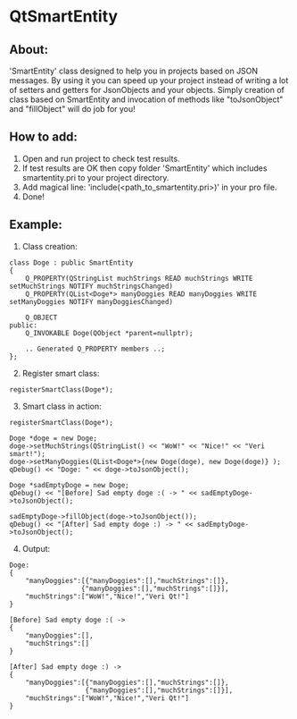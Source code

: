 # QtSmartEntity
## About:
'SmartEntity' class designed to help you in projects based on JSON messages.
By using it you can speed up your project instead of writing a lot of setters and getters for JsonObjects and your objects.
Simply creation of class based on SmartEntity and invocation of methods like "toJsonObject" and "fillObject" will do job for you!

## How to add:
1. Open and run project to check test results.
2. If test results are OK then copy folder 'SmartEntity' which includes smartentity.pri to your project directory.
3. Add magical line: 'include(<path_to_smartentity.pri>)' in your pro file.
4. Done!

## Example:
1. Class creation:
```
class Doge : public SmartEntity
{
    Q_PROPERTY(QStringList muchStrings READ muchStrings WRITE setMuchStrings NOTIFY muchStringsChanged)
    Q_PROPERTY(QList<Doge*> manyDoggies READ manyDoggies WRITE setManyDoggies NOTIFY manyDoggiesChanged)

    Q_OBJECT
public:
    Q_INVOKABLE Doge(QObject *parent=nullptr);
    
    .. Generated Q_PROPERTY members ..;
};
```
2. Register smart class:
```
registerSmartClass(Doge*);
```

3. Smart class in action:

```
registerSmartClass(Doge*);

Doge *doge = new Doge;
doge->setMuchStrings(QStringList() << "WoW!" << "Nice!" << "Veri smart!");
doge->setManyDoggies(QList<Doge*>{new Doge(doge), new Doge(doge)} );
qDebug() << "Doge: " << doge->toJsonObject();

Doge *sadEmptyDoge = new Doge;
qDebug() << "[Before] Sad empty doge :( -> " << sadEmptyDoge->toJsonObject();

sadEmptyDoge->fillObject(doge->toJsonObject());
qDebug() << "[After] Sad empty doge :) -> " << sadEmptyDoge->toJsonObject();
```

4. Output:

```
Doge:
{
	"manyDoggies":[{"manyDoggies":[],"muchStrings":[]},
				  {"manyDoggies":[],"muchStrings":[]}],
	"muchStrings":["WoW!","Nice!","Veri Qt!"]
}

[Before] Sad empty doge :( -> 
{
	"manyDoggies":[],
	"muchStrings":[]
}

[After] Sad empty doge :) -> 
{
	"manyDoggies":[{"manyDoggies":[],"muchStrings":[]},
				   {"manyDoggies":[],"muchStrings":[]}],
	"muchStrings":["WoW!","Nice!","Veri Qt!"]
}
```









